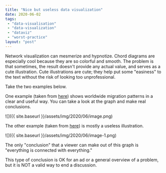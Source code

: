 ```yaml
---
title: "Nice but useless data visualization"
date: 2020-06-02
tags: 
 - "data-visualisation"
 - "data-visualization"
 - "dataviz"
 - "worst-practice"
layout: "post"
---
```


Network visualization can mesmerize and hypnotize. Chord diagrams are especially cool because they are so colorful and smooth. The problem is that sometimes, the result doesn't provide any actual value, and serves as a cute illustration. Cute illustrations are cute; they help put some "easiness" to the text without the risk of looking too unprofessional. 

Take the two examples below. 

One example (taken from [here](https://www.data-to-viz.com/graph/chord.html)) shows worldwide migration patterns in a clear and useful way. You can take a look at the graph and make real conclusions.

![]({{ site.baseurl }}/assets/img/2020/06/image.png)

The other example (taken from [here](https://fashiontomenandwomens.fashion.blog/2020/03/22/patent-portfolio-mapping-data-visualization/)) is mostly a useless illustration. 

![]({{ site.baseurl }}/assets/img/2020/06/image-1.png)

The only "conclusion" that a viewer can make out of this graph is "everything is connected with everything." 

This type of conclusion is OK for an ad or a general overview of a problem, but it is NOT a valid way to end a discussion. 
